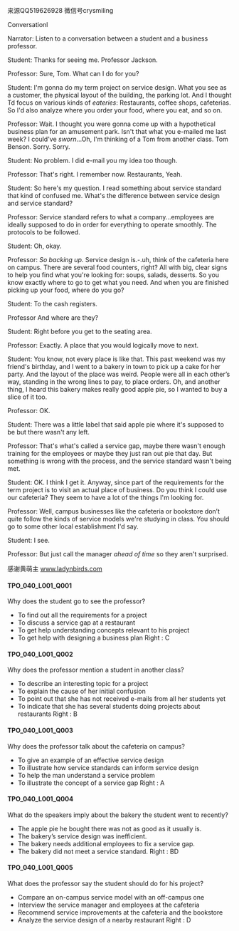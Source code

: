 来源QQ519626928 微信号crysmiling

Conversationl

Narrator:
Listen to a conversation between a student and a business professor.

Student:
Thanks for seeing me. Professor Jackson.

Professor:
Sure, Tom. What can I do for you?

Student:
I'm gonna do my term project on service design. What you see as a customer, the physical layout of the building, the parking lot. And I thought Td focus on various kinds of *eateries*: Restaurants, coffee shops, cafeterias. So I'd also analyze where you order your food, where you eat, and so on.

Professor:
Wait. I thought you were gonna come up with a hypothetical business plan for an amusement park. Isn't that what you e-mailed me last week? I could've *sworn*…Oh, I'm thinking of a Tom from another class. Tom Benson. Sorry. Sorry.

Student:
No problem. I did e-mail you my idea too though.

Professor:
That's right. I remember now. Restaurants, Yeah.

Student:
So here's my question. I read something about service standard that kind of confused me. What's the difference between service design and service standard?

Professor:
Service standard refers to what a company...employees are ideally supposed to do in order for everything to operate smoothly. The protocols to be followed.

Student:
Oh, okay.

Professor:
*So backing up*. Service design is.-.uh, think of the cafeteria here on campus. There are several food counters, right? All with big, clear signs to help you find what you're looking for: soups, salads, desserts. So you know exactly where to go to get what you need. And when you are finished picking up your food, where do you go? 

Student:
To the cash registers.

Professor
And where are they?

Student:
Right before you get to the seating area.

Professor:
Exactly. A place that you would logically move to next.

Student:
You know, not every place is like that. This past weekend was my friend's birthday, and I went to a bakery in town to pick up a cake for her party. And the layout of the place was weird. People were all in each other’s way, standing in the wrong lines to pay, to place orders. Oh, and another thing, I heard this bakery makes really good apple pie, so I wanted to buy a slice of it too.

Professor:
OK.

Student:
There was a little label that said apple pie where it's supposed to be but there wasn't any left.

Professor:
That's what's called a service gap, maybe there wasn't enough training for the employees or maybe they just ran out pie that day. But something is wrong with the process, and the service standard wasn't being met.

Student:
OK. I think I get it. Anyway, since part of the requirements for the term project is to visit an actual place of business. Do you think I could use our cafeteria? They seem to have a lot of the things I'm looking for.

Professor:
Well, campus businesses like the cafeteria or bookstore don’t quite follow the kinds of service models we're studying in class. You should go to some other local establishment I'd say.

Student:
I see.

Professor:
But just call the manager *ahead of time* so they aren't surprised.

感谢黄萌主 www.ladynbirds.com

#### TPO_040_L001_Q001
Why does the student go to see the professor?
- To find out all the requirements for a project
- To discuss a service gap at a restaurant
- To get help understanding concepts relevant to his project
- To get help with designing a business plan
Right : C	

#### TPO_040_L001_Q002
Why does the professor mention a student in another class?
- To describe an interesting topic for a project
- To explain the cause of her initial confusion
- To point out that she has not received e-mails from all her students yet
- To indicate that she has several students doing projects about restaurants
Right : B	

#### TPO_040_L001_Q003
Why does the professor talk about the cafeteria on campus?
- To give an example of an effective service design
- To illustrate how service standards can inform service design
- To help the man understand a service problem
- To illustrate the concept of a service gap
Right : A	

#### TPO_040_L001_Q004
What do the speakers imply about the bakery the student went to recently?
- The apple pie he bought there was not as good as it usually is.
- The bakery’s service design was inefficient.
- The bakery needs additional employees to fix a service gap.
- The bakery did not meet a service standard.
Right : BD	

#### TPO_040_L001_Q005
What does the professor say the student should do for his project?
- Compare an on-campus service model with an off-campus one
- Interview the service manager and employees at the cafeteria
- Recommend service improvements at the cafeteria and the bookstore
- Analyze the service design of a nearby restaurant
Right : D	